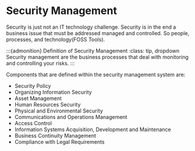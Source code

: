 # Security Management

Security is just not an IT technology challenge. Security is in the end a business issue that must be addressed managed and controlled. So people, processes, and technology(FOSS Tools).


:::{admonition} Definition of Security Management
:class: tip, dropdown
Security management are the business processes that deal with monitoring and controlling your risks.
:::



Components that are defined within the security management system are:

* Security Policy
* Organizing Information Security
*  Asset Management
* Human Resources Security
* Physical and Environmental Security
* Communications and Operations Management
* Access Control
* Information Systems Acquisition, Development and Maintenance
* Business Continuity Management
* Compliance with Legal Requirements

